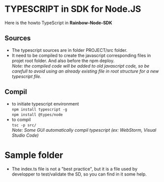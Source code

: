 # TYPESCRIPT in SDK for Node.JS

Here is the howto TypeScript in **Rainbow-Node-SDK**

## Sources
* The typescript sources are in folder PROJECT/src folder.
* It need to be compiled to create the javascript corresponding files in projet root folder. And also before the npm deploy.  
*Note: the compiled code will be added to old javascript code, so be carefull to avoid using an already existing file in root structure for a new typescript file.*

## Compil
* to initiate typescript environment  
`npm install typescript -g`  
`npm install @types/node`
* to compil  
`tsc -p src/`  
*Note: Some GUI automatically compil typescript (ex: WebStorm, Visual Studio Code)*

# Sample folder
* The index.ts file is not a "best practice", but it is a file used by developper to test/validate the SD, so you can find in it some help. 
